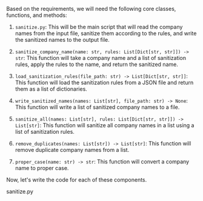 Based on the requirements, we will need the following core classes, functions, and methods:

1. `sanitize.py`: This will be the main script that will read the company names from the input file, sanitize them according to the rules, and write the sanitized names to the output file.

2. `sanitize_company_name(name: str, rules: List[Dict[str, str]]) -> str`: This function will take a company name and a list of sanitization rules, apply the rules to the name, and return the sanitized name.

3. `load_sanitization_rules(file_path: str) -> List[Dict[str, str]]`: This function will load the sanitization rules from a JSON file and return them as a list of dictionaries.

4. `write_sanitized_names(names: List[str], file_path: str) -> None`: This function will write a list of sanitized company names to a file.

5. `sanitize_all(names: List[str], rules: List[Dict[str, str]]) -> List[str]`: This function will sanitize all company names in a list using a list of sanitization rules.

6. `remove_duplicates(names: List[str]) -> List[str]`: This function will remove duplicate company names from a list.

7. `proper_case(name: str) -> str`: This function will convert a company name to proper case.

Now, let's write the code for each of these components.

sanitize.py
